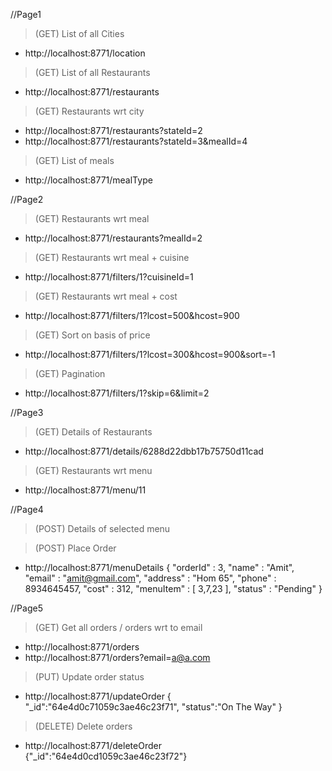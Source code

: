 //Page1

> (GET) List of all Cities
* http://localhost:8771/location

> (GET) List of all Restaurants
* http://localhost:8771/restaurants

> (GET) Restaurants wrt city
* http://localhost:8771/restaurants?stateId=2
* http://localhost:8771/restaurants?stateId=3&mealId=4

> (GET) List of meals
* http://localhost:8771/mealType


//Page2
> (GET) Restaurants wrt meal
* http://localhost:8771/restaurants?mealId=2

> (GET) Restaurants wrt meal + cuisine
* http://localhost:8771/filters/1?cuisineId=1

> (GET) Restaurants wrt meal + cost
* http://localhost:8771/filters/1?lcost=500&hcost=900

> (GET) Sort on basis of price
* http://localhost:8771/filters/1?lcost=300&hcost=900&sort=-1

> (GET) Pagination
* http://localhost:8771/filters/1?skip=6&limit=2


//Page3
> (GET) Details of Restaurants
* http://localhost:8771/details/6288d22dbb17b75750d11cad
> (GET) Restaurants wrt menu
* http://localhost:8771/menu/11

//Page4
> (POST) Details of selected menu

> (POST) Place Order
* http://localhost:8771/menuDetails
{
	"orderId" : 3,
	"name" : "Amit",
	"email" : "amit@gmail.com",
	"address" : "Hom 65",
	"phone" : 8934645457,
	"cost" : 312,
	"menuItem" : [
		3,7,23
	],
	"status" : "Pending"
}


//Page5
> (GET) Get all orders / orders wrt to email
* http://localhost:8771/orders
* http://localhost:8771/orders?email=a@a.com

> (PUT) Update order status
* http://localhost:8771/updateOrder
{
	"_id":"64e4d0c71059c3ae46c23f71",
    "status":"On The Way"
}
> (DELETE) Delete orders
* http://localhost:8771/deleteOrder
{"_id":"64e4d0cd1059c3ae46c23f72"}